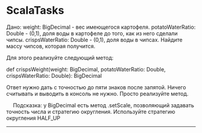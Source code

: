 # ScalaTasks
Дано:
weight: BigDecimal  - вес имеющегося картофеля.
potatoWaterRatio: Double  - (0,1), доля воды в картофеле до того, как из него сделали чипсы.
crispsWaterRatio: Double - (0,1), доля воды в чипсах.
Найдите массу чипсов, которая получится.

Для этого реализуйте следующий метод:

def crispsWeight(weight: BigDecimal, potatoWaterRatio: Double, crispsWaterRatio: Double): BigDecimal

Ответ нужно дать с точностью до пяти знаков после запятой.
Ничего считывать и выводить в консоль не нужно. Просто реализуйте метод.

 
Подсказка: у BigDecimal есть метод .setScale, позволяющий задавать точность числа и стратегию округления. Используйте стратегию округления HALF_UP
_______
